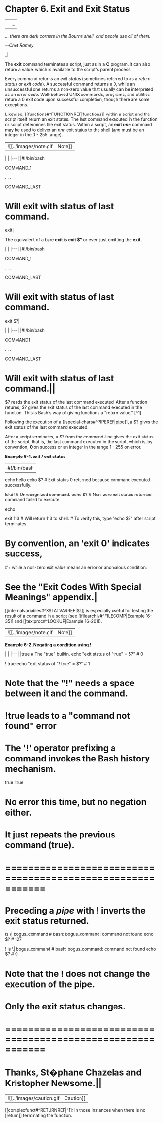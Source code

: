 # Chapter 6. Exit and Exit Status

|   |   |
|---|---|
||_

_... there are dark corners in the Bourne shell, and people use all of them._

_--Chet Ramey_

_|

The **exit** command terminates a script, just as in a **C** program. It can also return a value, which is available to the script's parent process.

Every command returns an _exit status_ (sometimes referred to as a _return status_ or _exit code_). A successful command returns a 0, while an unsuccessful one returns a non-zero value that usually can be interpreted as an _error code_. Well-behaved UNIX commands, programs, and utilities return a 0 exit code upon successful completion, though there are some exceptions.

Likewise, [[functions#^FUNCTIONREF|functions]] within a script and the script itself return an exit status. The last command executed in the function or script determines the exit status. Within a script, an **exit _nnn_** command may be used to deliver an _nnn_ exit status to the shell (_nnn_ must be an integer in the 0 - 255 range).

|   |   |
|---|---|
|![[../images/note.gif|Note]]|When a script ends with an **exit** that has no parameter, the exit status of the script is the exit status of the last command executed in the script (previous to the **exit**).

\|   \|
\|---\|
\|#!/bin/bash

COMMAND_1

. . .

COMMAND_LAST

# Will exit with status of last command.

exit\|

The equivalent of a bare **exit** is **exit $?** or even just omitting the **exit**.

\|   \|
\|---\|
\|#!/bin/bash

COMMAND_1

. . .

COMMAND_LAST

# Will exit with status of last command.

exit $?\|

\|   \|
\|---\|
\|#!/bin/bash

COMMAND1

. . . 

COMMAND_LAST

# Will exit with status of last command.\||

$? reads the exit status of the last command executed. After a function returns, $? gives the exit status of the last command executed in the function. This is Bash's way of giving functions a "return value." [^1]

Following the execution of a [[special-chars#^PIPEREF|pipe]], a $? gives the exit status of the last command executed.

After a script terminates, a $? from the command-line gives the exit status of the script, that is, the last command executed in the script, which is, by convention, **0** on success or an integer in the range 1 - 255 on error.

**Example 6-1. exit / exit status**

|   |
|---|
|#!/bin/bash

echo hello
echo $?    # Exit status 0 returned because command executed successfully.

lskdf      # Unrecognized command.
echo $?    # Non-zero exit status returned -- command failed to execute.

echo

exit 113   # Will return 113 to shell.
           # To verify this, type "echo $?" after script terminates.

#  By convention, an 'exit 0' indicates success,
#+ while a non-zero exit value means an error or anomalous condition.
#  See the "Exit Codes With Special Meanings" appendix.|

[[internalvariables#^XSTATVARREF|$?]] is especially useful for testing the result of a command in a script (see [[filearchiv#^FILECOMP|Example 16-35]] and [[textproc#^LOOKUP|Example 16-20]]).

|   |   |
|---|---|
|![[../images/note.gif|Note]]|The [[special-chars#^NOTREF|!]], the _logical not_ qualifier, reverses the outcome of a test or command, and this affects its [[exit-status#^EXITSTATUSREF|exit status]].

**Example 6-2. Negating a condition using !**

\|   \|
\|---\|
\|true    # The "true" builtin.
echo "exit status of \"true\" = $?"     # 0

! true
echo "exit status of \"! true\" = $?"   # 1
# Note that the "!" needs a space between it and the command.
#    !true   leads to a "command not found" error
#
# The '!' operator prefixing a command invokes the Bash history mechanism.

true
!true
# No error this time, but no negation either.
# It just repeats the previous command (true).


# =========================================================== #
# Preceding a _pipe_ with ! inverts the exit status returned.
ls \\| bogus_command     # bash: bogus_command: command not found
echo $?                # 127

! ls \\| bogus_command   # bash: bogus_command: command not found
echo $?                # 0
# Note that the ! does not change the execution of the pipe.
# Only the exit status changes.
# =========================================================== #

# Thanks, St�phane Chazelas and Kristopher Newsome.\||

|   |   |
|---|---|
|![[../images/caution.gif|Caution]]|Certain exit status codes have [[exitcodes#^EXITCODESREF|reserved meanings]] and should not be user-specified in a script.|

[[complexfunct#^RETURNREF|^1]: In those instances when there is no [return]] terminating the function.

